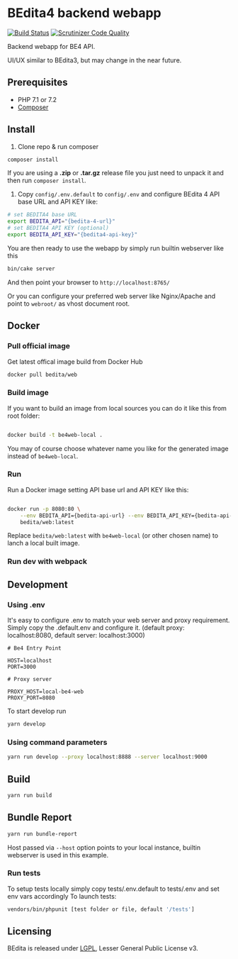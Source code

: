 # BEdita4 backend webapp

[![Build Status](https://travis-ci.org/bedita/web.svg)](https://travis-ci.org/bedita/web)
[![Scrutinizer Code Quality](https://scrutinizer-ci.com/g/bedita/web/badges/quality-score.png)](https://scrutinizer-ci.com/g/bedita/web/)
<!-- [![Code Coverage](https://codecov.io/gh/bedita/web/branch/master/graph/badge.svg)](https://codecov.io/gh/bedita/bedita/branch/master) -->

Backend webapp for BE4 API.

UI/UX similar to BEdita3, but may change in the near future.

## Prerequisites

* PHP 7.1 or 7.2
* [Composer](https://getcomposer.org/doc/00-intro.md#installation-linux-unix-osx)

## Install

1. Clone repo & run composer

```bash
composer install
```

If you are using a **.zip** or **.tar.gz** release file you just need to unpack it and then run ``composer install``.

1. Copy `config/.env.default` to `config/.env` and configure BEdita 4 API base URL and API KEY like:

```bash
# set BEDITA4 base URL
export BEDITA_API="{bedita-4-url}"
# set BEDITA4 API KEY (optional)
export BEDITA_API_KEY="{bedita4-api-key}"
```

You are then ready to use the webapp by simply run builtin webserver like this

```bash
bin/cake server
```

And then point your browser to `http://localhost:8765/`

Or you can configure your preferred web server like Nginx/Apache and point to `webroot/` as vhost document root.

## Docker

### Pull official image

Get latest offical image build from Docker Hub

```bash
docker pull bedita/web
```

### Build image

If you want to build an image from local sources you can do it like this from root folder:

```bash

docker build -t be4web-local .

```

You may of course choose whatever name you like for the generated image instead of `be4web-local`.

### Run

Run a Docker image setting API base url and API KEY like this:

```bash

docker run -p 8080:80 \
    --env BEDITA_API={bedita-api-url} --env BEDITA_API_KEY={bedita-api-key} \
    bedita/web:latest

```

Replace `bedita/web:latest` with `be4web-local` (or other chosen name) to lanch a local built image.

### Run dev with webpack

## Development

### Using .env

It's easy to configure .env to match your web server and proxy requirement. Simply copy the .default.env and configure it.
(default proxy: localhost:8080, default server: localhost:3000)

```env
# Be4 Entry Point

HOST=localhost
PORT=3000

# Proxy server

PROXY_HOST=local-be4-web
PROXY_PORT=8080
```

To start develop run

```bash
yarn develop
```

### Using command parameters

```bash
yarn run develop --proxy localhost:8888 --server localhost:9000
```

## Build

```bash
yarn run build
```

## Bundle Report

```bash
yarn run bundle-report
```

Host passed via `--host` option points to your local instance, builtin webserver is used in this example.

### Run tests

To setup tests locally simply copy tests/.env.default to tests/.env and set env vars accordingly
To launch tests:

```bash
vendors/bin/phpunit [test folder or file, default '/tests']
```

## Licensing

BEdita is released under [LGPL](/bedita/bedita/blob/master/LICENSE.LGPL), Lesser General Public License v3.
